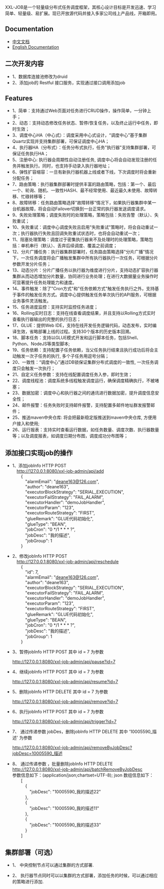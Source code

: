 
XXL-JOB是一个轻量级分布式任务调度框架，其核心设计目标是开发迅速、学习简单、轻量级、易扩展。现已开放源代码并接入多家公司线上产品线，开箱即用。


## Documentation
- [中文文档](http://www.xuxueli.com/xxl-job/)
- [English Documentation](http://www.xuxueli.com/xxl-job/en/)

## 二次开发内容
- 1、数据库连接池修改为druid
- 2、添加job的 Restful 接口服务，实现通过接口调用添加job

## Features
- 1、简单：支持通过Web页面对任务进行CRUD操作，操作简单，一分钟上手；
- 2、动态：支持动态修改任务状态、暂停/恢复任务，以及终止运行中任务，即时生效；
- 3、调度中心HA（中心式）：调度采用中心式设计，“调度中心”基于集群Quartz实现并支持集群部署，可保证调度中心HA；
- 4、执行器HA（分布式）：任务分布式执行，任务"执行器"支持集群部署，可保证任务执行HA；
- 5、注册中心: 执行器会周期性自动注册任务, 调度中心将会自动发现注册的任务并触发执行。同时，也支持手动录入执行器地址；
- 6、弹性扩容缩容：一旦有新执行器机器上线或者下线，下次调度时将会重新分配任务；
- 7、路由策略：执行器集群部署时提供丰富的路由策略，包括：第一个、最后一个、轮询、随机、一致性HASH、最不经常使用、最近最久未使用、故障转移、忙碌转移等；
- 8、故障转移：任务路由策略选择"故障转移"情况下，如果执行器集群中某一台机器故障，将会自动Failover切换到一台正常的执行器发送调度请求。
- 9、失败处理策略；调度失败时的处理策略，策略包括：失败告警（默认）、失败重试；
- 10、失败重试：调度中心调度失败且启用"失败重试"策略时，将会自动重试一次；执行器执行失败且回调失败重试状态时，也将会自动重试一次；
- 11、阻塞处理策略：调度过于密集执行器来不及处理时的处理策略，策略包括：单机串行（默认）、丢弃后续调度、覆盖之前调度；
- 12、分片广播任务：执行器集群部署时，任务路由策略选择"分片广播"情况下，一次任务调度将会广播触发集群中所有执行器执行一次任务，可根据分片参数开发分片任务；
- 13、动态分片：分片广播任务以执行器为维度进行分片，支持动态扩容执行器集群从而动态增加分片数量，协同进行业务处理；在进行大数据量业务操作时可显著提升任务处理能力和速度。
- 14、事件触发：除了"Cron方式"和"任务依赖方式"触发任务执行之外，支持基于事件的触发任务方式。调度中心提供触发任务单次执行的API服务，可根据业务事件灵活触发。
- 15、任务进度监控：支持实时监控任务进度；
- 16、Rolling实时日志：支持在线查看调度结果，并且支持以Rolling方式实时查看执行器输出的完整的执行日志；
- 17、GLUE：提供Web IDE，支持在线开发任务逻辑代码，动态发布，实时编译生效，省略部署上线的过程。支持30个版本的历史版本回溯。
- 18、脚本任务：支持以GLUE模式开发和运行脚本任务，包括Shell、Python、NodeJS等类型脚本;
- 19、任务依赖：支持配置子任务依赖，当父任务执行结束且执行成功后将会主动触发一次子任务的执行, 多个子任务用逗号分隔；
- 20、一致性：“调度中心”通过DB锁保证集群分布式调度的一致性, 一次任务调度只会触发一次执行；
- 21、自定义任务参数：支持在线配置调度任务入参，即时生效；
- 22、调度线程池：调度系统多线程触发调度运行，确保调度精确执行，不被堵塞；
- 23、数据加密：调度中心和执行器之间的通讯进行数据加密，提升调度信息安全性；
- 24、邮件报警：任务失败时支持邮件报警，支持配置多邮件地址群发报警邮件；
- 25、推送maven中央仓库: 将会把最新稳定版推送到maven中央仓库, 方便用户接入和使用;
- 26、运行报表：支持实时查看运行数据，如任务数量、调度次数、执行器数量等；以及调度报表，如调度日期分布图，调度成功分布图等；

## 添加接口实现job的操作

- 1、添加jobInfo   HTTP POST   
&ensp;&ensp;http://127.0.0.1:8080/xxl-job-admin/api/add   
&ensp;&ensp;&ensp;&ensp;{   
&ensp;&ensp;&ensp;&ensp;&ensp;&ensp;"alarmEmail": "deane163@126.com",    
&ensp;&ensp;&ensp;&ensp;&ensp;&ensp;"author": "deane163",   
&ensp;&ensp;&ensp;&ensp;&ensp;&ensp;"executorBlockStrategy": "SERIAL_EXECUTION",   
&ensp;&ensp;&ensp;&ensp;&ensp;&ensp;"executorFailStrategy": "FAIL_ALARM",    
&ensp;&ensp;&ensp;&ensp;&ensp;&ensp;"executorHandler": "demoJobHandler",    
&ensp;&ensp;&ensp;&ensp;&ensp;&ensp;"executorParam": "123",    
&ensp;&ensp;&ensp;&ensp;&ensp;&ensp;"executorRouteStrategy": "FIRST",    
&ensp;&ensp;&ensp;&ensp;&ensp;&ensp;"glueRemark": "GLUE代码初始化",    
&ensp;&ensp;&ensp;&ensp;&ensp;&ensp;"glueType": "BEAN",    
&ensp;&ensp;&ensp;&ensp;&ensp;&ensp;"jobCron": "0 */1 * * * ?",    
&ensp;&ensp;&ensp;&ensp;&ensp;&ensp;"jobDesc": "我的描述",    
&ensp;&ensp;&ensp;&ensp;&ensp;&ensp;"jobGroup": 1    
&ensp;&ensp;&ensp;&ensp;}
 
- 2、修改jobInfo   HTTP POST    
&ensp;&ensp;http://127.0.0.1:8080/xxl-job-admin/api/reschedule    
&ensp;&ensp;&ensp;&ensp;{     
&ensp;&ensp;&ensp;&ensp;&ensp;&ensp;"id": 7,     
&ensp;&ensp;&ensp;&ensp;&ensp;&ensp;"alarmEmail": "deane163@126.com",    
&ensp;&ensp;&ensp;&ensp;&ensp;&ensp;"author": "deane163",   
&ensp;&ensp;&ensp;&ensp;&ensp;&ensp;"executorBlockStrategy": "SERIAL_EXECUTION",   
&ensp;&ensp;&ensp;&ensp;&ensp;&ensp;"executorFailStrategy": "FAIL_ALARM",    
&ensp;&ensp;&ensp;&ensp;&ensp;&ensp;"executorHandler": "demoJobHandler",    
&ensp;&ensp;&ensp;&ensp;&ensp;&ensp;"executorParam": "123",    
&ensp;&ensp;&ensp;&ensp;&ensp;&ensp;"executorRouteStrategy": "FIRST",    
&ensp;&ensp;&ensp;&ensp;&ensp;&ensp;"glueRemark": "GLUE代码初始化",    
&ensp;&ensp;&ensp;&ensp;&ensp;&ensp;"glueType": "BEAN",    
&ensp;&ensp;&ensp;&ensp;&ensp;&ensp;"jobCron": "0 */1 * * * ?",    
&ensp;&ensp;&ensp;&ensp;&ensp;&ensp;"jobDesc": "我的描述",    
&ensp;&ensp;&ensp;&ensp;&ensp;&ensp;"jobGroup": 1    
&ensp;&ensp;&ensp;&ensp;} 
    
- 3、暂停jobInfo   HTTP POST   其中 id = 7 为参数

    http://127.0.0.1:8080/xxl-job-admin/api/pause?id=7   
    
- 4、继续jobInfo   HTTP POST   其中 id = 7 为参数

    http://127.0.0.1:8080/xxl-job-admin/api/resume?id=7
    
- 5、删除jobInfo   HTTP DELETE   其中 id = 7 为参数

    http://127.0.0.1:8080/xxl-job-admin/api/remove?id=7   
    
- 6、执行jobInfo   HTTP POST   其中 id = 7 为参数

    http://127.0.0.1:8080/xxl-job-admin/api/trigger?id=7   
    
- 7、 通过传递参数  jobDes，删除jobInfo   HTTP DELETE   其中 '10005590_描述' 为参数

    http://127.0.0.1:8080/xxl-job-admin/api/removeByJobDesc?jobDesc=10005590_描述  
    
- 8、 通过传递参数  ，批量删除jobInfo    HTTP DELETE  
http://127.0.0.1:8080/xxl-job-admin/api/batchRemoveByJobDesc  
参数信息如下：(application/json;chartset=UTF-8); json 数组信息如下：     
&ensp;&ensp;&ensp;&ensp;[  
&ensp;&ensp;&ensp;&ensp;&ensp;&ensp;{  
&ensp;&ensp;&ensp;&ensp;&ensp;&ensp;&ensp;&ensp;"jobDesc": "10005590_我的描述22"  
&ensp;&ensp;&ensp;&ensp;&ensp;&ensp;},  
&ensp;&ensp;&ensp;&ensp;&ensp;&ensp;{  
&ensp;&ensp;&ensp;&ensp;&ensp;&ensp;&ensp;&ensp;"jobDesc": "10005590_我的描述11"  
&ensp;&ensp;&ensp;&ensp;&ensp;&ensp;},  
&ensp;&ensp;&ensp;&ensp;&ensp;&ensp;{  
&ensp;&ensp;&ensp;&ensp;&ensp;&ensp;&ensp;&ensp;"jobDesc": "10005590_我的描述33"  
&ensp;&ensp;&ensp;&ensp;&ensp;&ensp;}  
&ensp;&ensp;&ensp;&ensp;]  

    
##  集群部署（可选）

- 1、 中央控制节点可以通过集群的方式部署.

- 2、 执行器节点同时可以以集群的方式部署，添加任务的时候，可以通过相应的策略进行添加.
   